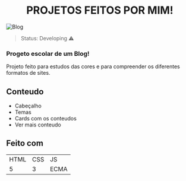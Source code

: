 
<h1 align="center">PROJETOS FEITOS POR MIM!</h1>

![Blog](https://user-images.githubusercontent.com/116754904/223512189-bcc0c37a-5b93-4e78-b27b-2d6ba1110c1f.png)

>Status: Developing ⚠️

### Progeto escolar de um Blog!

Projeto feito para estudos das cores e para compreender os diferentes formatos de sites.

## Conteudo

+ Cabeçalho
+ Temas
+ Cards com os conteudos
+ Ver mais conteudo

## Feito com

<table>
  <tr>
    <td>HTML</td>
     <td>CSS</td>
      <td>JS</td>
   </tr>
  <tr>
   <td>5</td>
    <td>3</td>
    <td>ECMA</td>
   </tr>
 </table> 
 
